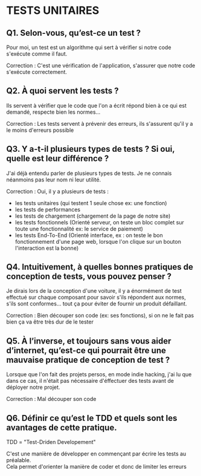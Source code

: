 # TESTS UNITAIRES

## Q1. Selon-vous, qu’est-ce un test ?
Pour moi, un test est un algorithme qui sert à vérifier si notre code s'exécute comme il faut.

Correction : C'est une vérification de l'application, s'assurer que notre code s'exécute correctement.

## Q2. À quoi servent les tests ?
Ils servent à vérifier que le code que l'on a écrit répond bien à ce qui est demandé, respecte bien les normes...  

Correction : Les tests servent à prévenir des erreurs, ils s'assurent qu'il y a le moins d'erreurs possible

## Q3. Y a-t-il plusieurs types de tests ? Si oui, quelle est leur différence ?
J'ai déjà entendu parler de plusieurs types de tests. Je ne connais néanmoins pas leur nom ni leur utilité.

Correction : Oui, il y a plusieurs de tests : 
- les tests unitaires (qui testent 1 seule chose ex: une fonction)
- les tests de performances
- les tests de chargement (chargement de la page de notre site)
- les tests fonctionnels (Orienté serveur, on teste un bloc complet sur toute une fonctionnalité ex: le service de paiement)
- les tests End-To-End (Orienté interface, ex : on teste le bon fonctionnement d'une page web, lorsque l'on clique sur un bouton l'interaction est la bonne)

## Q4. Intuitivement, à quelles bonnes pratiques de conception de tests, vous pouvez penser ?
Je dirais lors de la conception d'une voiture, il y a énormément de test effectué sur chaque composant pour savoir s'ils répondent aux normes, s'ils sont conformes... tout ça pour éviter de fournir un produit défaillant.

Correction : Bien découper son code (ex: ses fonctions), si on ne le fait pas bien ça va être très dur de le tester

## Q5. À l’inverse, et toujours sans vous aider d’internet, qu’est-ce qui pourrait être une mauvaise pratique de conception de test ?
Lorsque que l'on fait des projets persos, en mode indie hacking, j'ai lu que dans ce cas, il n'était pas nécessaire d'éffectuer des tests avant de déployer notre projet.

Correction : Mal découper son code

## Q6. Définir ce qu’est le TDD et quels sont les avantages de cette pratique.
TDD = "Test-Driden Developement"

C'est une manière de développer en commençant par écrire les tests au préalable.<br>
Cela permet d'orienter la manière de coder et donc de limiter les erreurs
